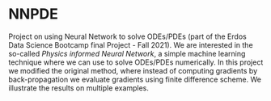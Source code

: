 # NNPDE
Project on using Neural Network to solve ODEs/PDEs (part of the Erdos Data Science Bootcamp final Project - Fall 2021).
We are interested in the so-called *Physics informed Neural Network*, a simple machine learning technique where we can use to solve ODEs/PDEs numerically. In this project we modified the original method, where instead of computing gradients by back-propagation we evaluate gradients using finite difference scheme. We illustrate the results on multiple examples. 
